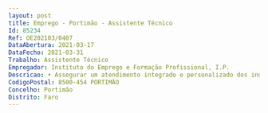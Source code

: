 ```yaml
--- 
layout: post
title: Emprego - Portimão - Assistente Técnico
Id: 85234
Ref: OE202103/0407
DataAbertura: 2021-03-17
DataFecho: 2021-03-31
Trabalho: Assistente Técnico
Empregador: Instituto do Emprego e Formação Profissional, I.P.
Descricao: • Assegurar um atendimento integrado e personalizado dos indivíduos e entidades utentes do Serviço, efetuando o encaminhamento das solicitações que lhe sejam colocadas • Assegurar o acolhimento, informação e encaminhamento dos utentes do Serviço  • Assegurar o atendimento presencial e telefónico  • Gestão do arquivo e apoio administrativo no âmbito da execução de programas de emprego e de formação profissional • Elaboração de documentos de trabalho recorrendo às ferramentas do Microsoft Office, em especial Excel e Word • Organização administrativa dos Processos de Notificação Audiência Interessados CPA
CodigoPostal: 8500-454 PORTIMÂO
Concelho: Portimão
Distrito: Faro
--- 
```

